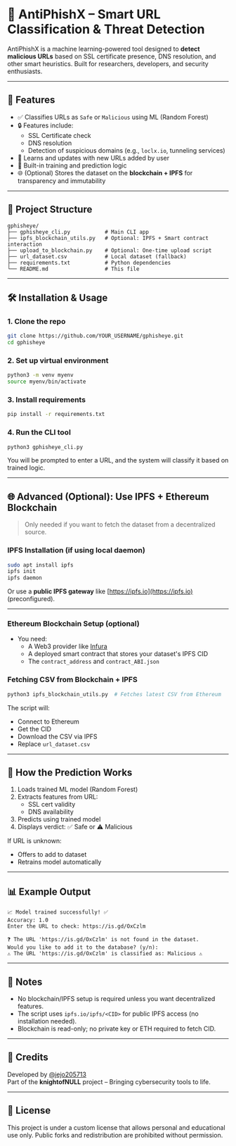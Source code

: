 # 🔐 AntiPhishX – Smart URL Classification & Threat Detection

AntiPhishX is a machine learning-powered tool designed to **detect malicious URLs** based on SSL certificate presence, DNS resolution, and other smart heuristics. Built for researchers, developers, and security enthusiasts.

---

## 🚀 Features

- ✅ Classifies URLs as `Safe` or `Malicious` using ML (Random Forest)
- 🔒 Features include:
  - SSL Certificate check
  - DNS resolution
  - Detection of suspicious domains (e.g., `loclx.io`, tunneling services)
- 🔄 Learns and updates with new URLs added by user
- 🧠 Built-in training and prediction logic
- 🌐 (Optional) Stores the dataset on the **blockchain + IPFS** for transparency and immutability

---

## 📁 Project Structure

```
gphisheye/
├── gphisheye_cli.py           # Main CLI app
├── ipfs_blockchain_utils.py   # Optional: IPFS + Smart contract interaction
├── upload_to_blockchain.py    # Optional: One-time upload script
├── url_dataset.csv            # Local dataset (fallback)
├── requirements.txt           # Python dependencies
└── README.md                  # This file
```

---

## 🛠️ Installation & Usage

### 1. Clone the repo

```bash
git clone https://github.com/YOUR_USERNAME/gphisheye.git
cd gphisheye
```

### 2. Set up virtual environment

```bash
python3 -m venv myenv
source myenv/bin/activate
```

### 3. Install requirements

```bash
pip install -r requirements.txt
```

### 4. Run the CLI tool

```bash
python3 gphisheye_cli.py
```

You will be prompted to enter a URL, and the system will classify it based on trained logic.

---

## 🌐 Advanced (Optional): Use IPFS + Ethereum Blockchain

> Only needed if you want to fetch the dataset from a decentralized source.

### IPFS Installation (if using local daemon)

```bash
sudo apt install ipfs
ipfs init
ipfs daemon
```

Or use a **public IPFS gateway** like [https://ipfs.io](https://ipfs.io) (preconfigured).

---

### Ethereum Blockchain Setup (optional)

- You need:
  - A Web3 provider like [Infura](https://infura.io)
  - A deployed smart contract that stores your dataset's IPFS CID
  - The `contract_address` and `contract_ABI.json`

### Fetching CSV from Blockchain + IPFS

```bash
python3 ipfs_blockchain_utils.py  # Fetches latest CSV from Ethereum
```

The script will:
- Connect to Ethereum
- Get the CID
- Download the CSV via IPFS
- Replace `url_dataset.csv`

---

## 🤖 How the Prediction Works

1. Loads trained ML model (Random Forest)
2. Extracts features from URL:
   - SSL cert validity
   - DNS availability
3. Predicts using trained model
4. Displays verdict: ✅ Safe or ⚠️ Malicious

If URL is unknown:
- Offers to add to dataset
- Retrains model automatically

---

## 📊 Example Output

```
📈 Model trained successfully! ✅
Accuracy: 1.0
Enter the URL to check: https://is.gd/OxCzlm

❓ The URL 'https://is.gd/OxCzlm' is not found in the dataset.
Would you like to add it to the database? (y/n):
⚠️ The URL 'https://is.gd/OxCzlm' is classified as: Malicious ⚠️
```

---

## 📌 Notes

- No blockchain/IPFS setup is required unless you want decentralized features.
- The script uses `ipfs.io/ipfs/<CID>` for public IPFS access (no installation needed).
- Blockchain is read-only; no private key or ETH required to fetch CID.

---

## 🤝 Credits

Developed by [@jejo205713](https://github.com/jejo205713)  
Part of the **knightofNULL** project – Bringing cybersecurity tools to life.

---

## 📜 License
This project is under a custom license that allows personal and educational use only. Public forks and redistribution are prohibited without permission.
